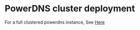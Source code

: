 # PowerDNS cluster deployment

For a full clustered powerdns instance, See [Here](https://github.com/powerdns-operator/powerdns-deployment)